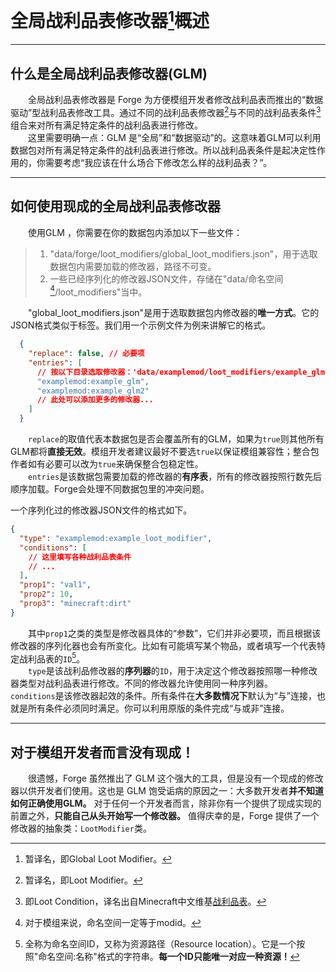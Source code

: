 # 全局战利品表修改器[^全局战利品表修改器]概述  
*****
## 什么是全局战利品表修改器(GLM)  
&emsp;&emsp;全局战利品表修改器是 Forge 为方便模组开发者修改战利品表而推出的“数据驱动”型战利品表修改工具。通过不同的战利品表修改器[^战利品表修改器]与不同的战利品表条件[^战利品表条件]组合来对所有满足特定条件的战利品表进行修改。  
&emsp;&emsp;这里需要明确一点：GLM 是“全局”和“数据驱动”的。这意味着GLM可以利用数据包对所有满足特定条件的战利品表进行修改。所以战利品表条件是起决定性作用的，你需要考虑“我应该在什么场合下修改怎么样的战利品表？”。  
***
## 如何使用现成的全局战利品表修改器  
&emsp;&emsp;使用GLM ，你需要在你的数据包内添加以下一些文件：
> 1. "data/forge/loot_modifiers/global_loot_modifiers.json"，用于选取数据包内需要加载的修改器，路径不可变。  
> 2. 一些已经序列化的修改器JSON文件，存储在"data/命名空间[^命名空间]/loot_modifiers"当中。  

&emsp;&emsp;"global_loot_modifiers.json"是用于选取数据包内修改器的**唯一方式**。它的JSON格式类似于标签。我们用一个示例文件为例来讲解它的格式。
```json
  {
    "replace": false, // 必要项
    "entries": [
      // 按以下目录选取修改器：'data/examplemod/loot_modifiers/example_glm.json'
      "examplemod:example_glm",
      "examplemod:example_glm2"
      // 此处可以添加更多的修改器...
    ]
  }
```
&emsp;&emsp;`replace`的取值代表本数据包是否会覆盖所有的GLM，如果为`true`则其他所有GLM都将**直接无效**。模组开发者建议最好不要选`true`以保证模组兼容性；整合包作者如有必要可以改为`true`来确保整合包稳定性。  
&emsp;&emsp;`entries`是该数据包需要加载的修改器的**有序表**，所有的修改器按照行数先后顺序加载。Forge会处理不同数据包里的冲突问题。  

一个序列化过的修改器JSON文件的格式如下。
```json  
{
  "type": "examplemod:example_loot_modifier",
  "conditions": [
    // 这里填写各种战利品表条件
    // ...
  ],
  "prop1": "val1",
  "prop2": 10,
  "prop3": "minecraft:dirt"
}
```  
&emsp;&emsp;其中`prop1`之类的类型是修改器具体的“参数”，它们并非必要项，而且根据该修改器的序列化器也会有所变化。比如有可能填写某个物品，或者填写一个代表特定战利品表的`ID`[^ID]。  
&emsp;&emsp;`type`是该战利品修改器的**序列器**的`ID`，用于决定这个修改器按照哪一种修改器类型对战利品表进行修改。不同的修改器允许使用同一种序列器。
&emsp;&emsp;`conditions`是该修改器起效的条件。所有条件在**大多数情况下**默认为“与”连接，也就是所有条件必须同时满足。你可以利用原版的条件完成“与或非”连接。
***
## 对于模组开发者而言没有现成！
&emsp;&emsp;很遗憾，Forge 虽然推出了 GLM 这个强大的工具，但是没有一个现成的修改器以供开发者们使用。这也是 GLM 饱受诟病的原因之一：大多数开发者**并不知道如何正确使用GLM。** 对于任何一个开发者而言，除非你有一个提供了现成实现的前置之外，**只能自己从头开始写一个修改器。** 值得庆幸的是，Forge 提供了一个修改器的抽象类：`LootModifier`类。   


[^全局战利品表修改器]: 暂译名，即Global Loot Modifier。   
[^战利品表修改器]: 暂译名，即Loot Modifier。  
[^战利品表条件]: 即Loot Condition，译名出自Minecraft中文维基[战利品表](https://minecraft.fandom.com/zh/wiki/%E6%88%98%E5%88%A9%E5%93%81%E8%A1%A8)。
[^命名空间]: 对于模组来说，命名空间一定等于modid。
[^ID]: 全称为命名空间ID，又称为资源路径（Resource location）。它是一个按照"命名空间:名称"格式的字符串。**每一个ID只能唯一对应一种资源！**

